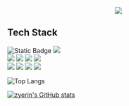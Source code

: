 <p align='center'>
    <img src="https://capsule-render.vercel.app/api?type=venom&color=B2DAD6&height=300&section=header&text=Yerin's%20Github.&render&fontSize=70&animation=wave&fontAlignY=45&desc=&descAlignY=60&descAlign=82&fontColor=656565"/>
</p>

## Tech Stack
![Static Badge](https://img.shields.io/badge/Java-000000?logo=Java&logoColor=white)
<img src="https://img.shields.io/badge/python-3776AB?style=flat&logo=python&logoColor=white">
</br>
<img src="https://img.shields.io/badge/React Native-61DAFB?style=flat&logo=react&logoColor=black"/>
<img src="https://img.shields.io/badge/Spring Boot-6DB33F?style=flat&logo=springboot&logoColor=white"/>
<img src="https://img.shields.io/badge/MySQL-4479A1?style=flat&logo=Mysql&logoColor=white"/>
<img src="https://img.shields.io/badge/MongoDB-47A248?style=flat&logo=MongoDB&logoColor=white"/>
</br>
<img src="https://img.shields.io/badge/Docker-2496ED?style=flat&logo=docker&logoColor=white">
<img src="https://img.shields.io/badge/GitHub-181717?style=flat&logo=github&logoColor=white">
<img src="https://img.shields.io/badge/GitHub Actions-2088FF?style=flat&logo=githubactions&logoColor=white">
<img src="https://img.shields.io/badge/Amazon EC2-FF9900?style=flat&logo=amazonec2&logoColor=white">

![Top Langs](https://github-readme-stats.vercel.app/api/top-langs/?username=zyerin&layout=compact&hide=jupyter%20notebook,Makefile)

[![zyerin's GitHub stats](https://github-readme-stats.vercel.app/api?username=zyerin)](https://github.com/zyerin/github-readme-stats)
